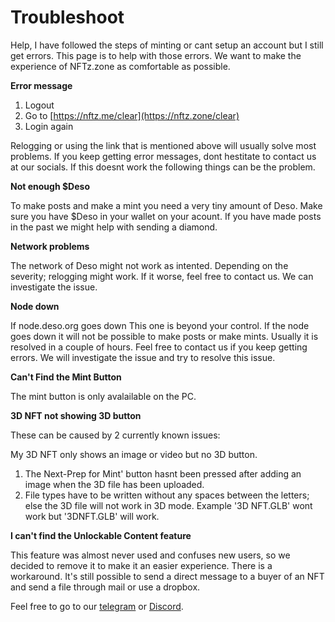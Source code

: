 # Troubleshoot

Help, I have followed the steps of minting or cant setup an account but I still get errors. This page is to help with those errors. We want to make the experience of NFTz.zone as comfortable as possible.&#x20;



**Error message**

1. Logout
2. Go to [https://nftz.me/clear](https://nftz.zone/clear)
3. Login again

Relogging or using the link that is mentioned above will usually solve most problems. If you keep getting error messages, dont hestitate to contact us at our socials. If this doesnt work the following things can be the problem. &#x20;



**Not enough $Deso**

To make posts and make a mint you need a very tiny amount of Deso. Make sure you have $Deso in your wallet on your acount. If you have made posts in the past we might help with sending a diamond.&#x20;



**Network problems**

The network of Deso might not work as intented. Depending on the severity; relogging might work. If it worse, feel free to contact us. We can investigate the issue. &#x20;



**Node down**

If node.deso.org goes down This one is beyond your control. If the node goes down it will not be possible to make posts or make mints. Usually it is resolved in a couple of hours. Feel free to contact us if you keep getting errors. We will investigate the issue and try to resolve this issue.&#x20;



**Can't Find the Mint Button**

The mint button is only avalailable on the PC.&#x20;



**3D NFT not showing 3D button**

These can be caused by 2 currently known issues:

My 3D NFT only shows an image or video but no 3D button.

1. The Next-Prep for Mint' button hasnt been pressed after adding an image when the 3D file has been uploaded.&#x20;
2. File types have to be written without any spaces between the letters; else the 3D file will not work in 3D mode. Example '3D NFT.GLB' wont work but '3DNFT.GLB' will work.&#x20;



**I can't find the Unlockable Content feature**

This feature was almost never used and confuses new users, so we decided to remove it to make it an easier experience. There is a workaround. It's still possible to send a direct message to a buyer of an NFT and send a file through mail or use a dropbox.&#x20;







Feel free to go to our [telegram](https://t.me/+qdNeX8CYB\_swZTQx) or [Discord](https://discord.gg/jQ34WMMZce).&#x20;





